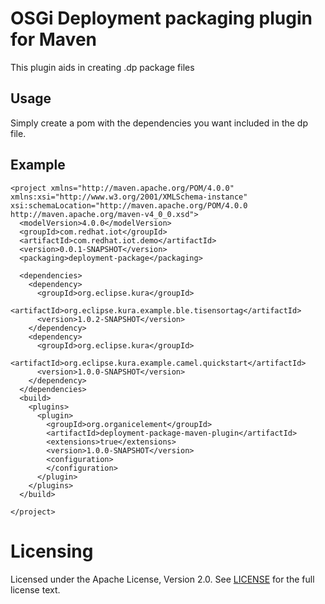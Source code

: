 # OSGi Deployment packaging plugin for Maven

This plugin aids in creating .dp package files

## Usage
Simply create a pom with the dependencies you want included in the dp file.

## Example

```
<project xmlns="http://maven.apache.org/POM/4.0.0" xmlns:xsi="http://www.w3.org/2001/XMLSchema-instance" xsi:schemaLocation="http://maven.apache.org/POM/4.0.0 http://maven.apache.org/maven-v4_0_0.xsd">
  <modelVersion>4.0.0</modelVersion>
  <groupId>com.redhat.iot</groupId>
  <artifactId>com.redhat.iot.demo</artifactId>
  <version>0.0.1-SNAPSHOT</version>
  <packaging>deployment-package</packaging>

  <dependencies>
    <dependency>
      <groupId>org.eclipse.kura</groupId>
      <artifactId>org.eclipse.kura.example.ble.tisensortag</artifactId>
      <version>1.0.2-SNAPSHOT</version>
    </dependency>
    <dependency>
      <groupId>org.eclipse.kura</groupId>
      <artifactId>org.eclipse.kura.example.camel.quickstart</artifactId>
      <version>1.0.0-SNAPSHOT</version>
    </dependency>
  </dependencies>
  <build>
    <plugins>
      <plugin>
        <groupId>org.organicelement</groupId>
        <artifactId>deployment-package-maven-plugin</artifactId>
        <extensions>true</extensions>
        <version>1.0.0-SNAPSHOT</version>
        <configuration>
        </configuration>
      </plugin>
    </plugins>
  </build>

</project>
```

Licensing
=========
Licensed under the Apache License, Version 2.0. See
[LICENSE](https://github.com/organicelement/deployment-package-maven-plugin/blob/master/LICENSE) for the full
license text.

